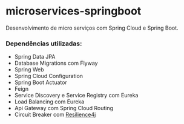 # microservices-springboot
Desenvolvimento de micro serviços com Spring Cloud e Spring Boot.

### Dependências utilizadas:
- Spring Data JPA
- Database Migrations com Flyway
- Spring Web
- Spring Cloud Configuration
- Spring Boot Actuator
- Feign
- Service Discovery e Service Registry com Eureka
- Load Balancing com Eureka
- Api Gateway com Spring Cloud Routing
- Circuit Breaker com [Resilience4j](https://resilience4j.readme.io/) 